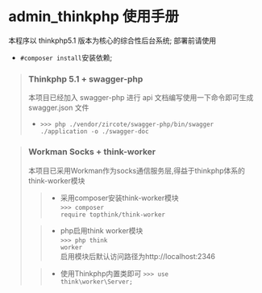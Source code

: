 # admin_thinkphp 使用手册

本程序以 thinkphp5.1 版本为核心的综合性后台系统;
部署前请使用

* <code>#composer install</code>安装依赖;

> ### Thinkphp 5.1 + swagger-php
> 本项目已经加入 swagger-php 进行 api 文档编写使用一下命令即可生成 swagger.json 文件
>* <code>>>> php ./vendor/zircote/swagger-php/bin/swagger ./application -o ./swagger-doc </code>

> ### Workman Socks + think-worker
> 本项目已采用Workman作为socks通信服务层,得益于thinkphp体系的think-worker模块
> > * 采用composer安装think-worker模块<br>
> > <code>>>> composer require topthink/think-worker</code></br>
>
> > * php启用think worker模块<br>
> > <code>>>> php think worker</code><br>
> > 启用模块后默认访问路径为http://localhost:2346
>
> > * 使用Thinkphp内置类即可
> > <code>>>> use think\worker\Server;</code><br>

